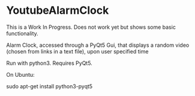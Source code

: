 # YoutubeAlarmClock

This is a Work In Progress. Does not work yet but shows some basic functionality. 

Alarm Clock, accessed through a PyQt5 Gui, that displays a random video (chosen from links in a text file), upon user specified time



Run with python3. Requires PyQt5. 

On Ubuntu:

sudo apt-get install python3-pyqt5
